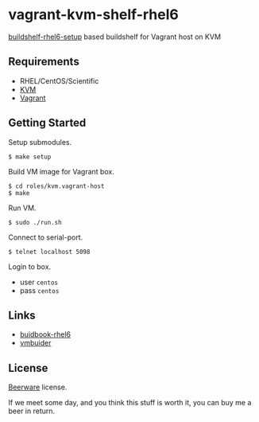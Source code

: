 vagrant-kvm-shelf-rhel6
=======================

[buildshelf-rhel6-setup](https://github.com/hansode/buildshelf-rhel6-setup) based buildshelf for Vagrant host on KVM

Requirements
------------

+ RHEL/CentOS/Scientific
+ [KVM](http://www.linux-kvm.org/page/Main_Page)
+ [Vagrant](http://www.vagrantup.com/)

Getting Started
---------------

Setup submodules.

```
$ make setup
```

Build VM image for Vagrant box.

```
$ cd roles/kvm.vagrant-host
$ make
```

Run VM.

```
$ sudo ./run.sh
```

Connect to serial-port.

```
$ telnet localhost 5098
```

Login to box.

+ user `centos`
+ pass `centos`

Links
-----

+ [buidbook-rhel6](https://github.com/hansode/buildbook-rhel6)
+ [vmbuider](https://github.com/hansode/vmbuilder)

License
-------

[Beerware](http://en.wikipedia.org/wiki/Beerware) license.

If we meet some day, and you think this stuff is worth it, you can buy me a beer in return.
